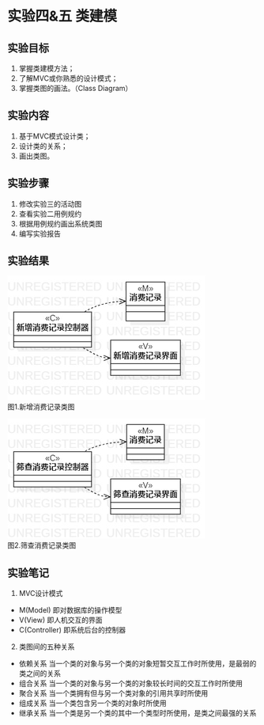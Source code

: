 # 实验四&五 类建模

## 实验目标
1. 掌握类建模方法；
2. 了解MVC或你熟悉的设计模式；
3. 掌握类图的画法。（Class Diagram）

## 实验内容
1. 基于MVC模式设计类；
2. 设计类的关系；
3. 画出类图。

## 实验步骤
1. 修改实验三的活动图
2. 查看实验二用例规约
3. 根据用例规约画出系统类图
4. 编写实验报告

## 实验结果
![类图1](./ClassDiagram1.jpg)  
图1.新增消费记录类图

![类图2](./ClassDiagram2.jpg)  
图2.筛查消费记录类图

## 实验笔记
1. MVC设计模式
- M(Model) 即对数据库的操作模型
- V(View) 即人机交互的界面
- C(Controller) 即系统后台的控制器  
2. 类图间的五种关系
- 依赖关系 当一个类的对象与另一个类的对象短暂交互工作时所使用，是最弱的类之间的关系
- 组合关系 当一个类的对象与另一个类的对象较长时间的交互工作时所使用
- 聚合关系 当一个类拥有但与另一个类对象的引用共享时所使用
- 组成关系 当一个类包含另一个类的对象时所使用
- 继承关系 当一个类是另一个类的其中一个类型时所使用，是类之间最强的关系
